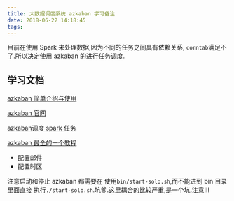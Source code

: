 ```yaml
---
title: 大数据调度系统 azkaban 学习备注
date: 2018-06-22 14:18:45
tags:
---
```



目前在使用 Spark 来处理数据,因为不同的任务之间具有依赖关系, `corntab`满足不了.所以决定使用 azkaban 的进行任务调度.<!--more-->

## 学习文档

[azkaban 简单介绍与使用](https://blog.csdn.net/hblfyla/article/details/74384915)

[azkaban 官网](https://azkaban.github.io/)

[azkaban调度 spark 任务](https://blog.csdn.net/lsshlsw/article/details/50831239)

[azkaban 最全的一个教程](https://www.cnblogs.com/qingyunzong/category/1197848.html)



- 配置邮件
- 配置时区


注意启动和停止 azkaban 都需要在 使用`bin/start-solo.sh`,而不能进到 bin 目录里面直接
执行`./start-solo.sh`.坑爹.这里耦合的比较严重,是一个坑.注意!!!
